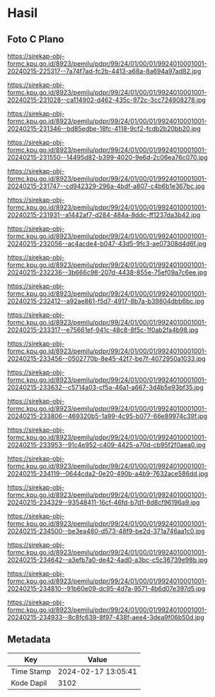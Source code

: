 # Hasil

## Foto C Plano

https://sirekap-obj-formc.kpu.go.id/8923/pemilu/pdpr/99/24/01/00/01/9924010001001-20240215-225317--7a74f7ad-fc2b-4413-a68a-8a694a97ad82.jpg

https://sirekap-obj-formc.kpu.go.id/8923/pemilu/pdpr/99/24/01/00/01/9924010001001-20240215-231028--ca114902-d462-435c-972c-3cc724908278.jpg

https://sirekap-obj-formc.kpu.go.id/8923/pemilu/pdpr/99/24/01/00/01/9924010001001-20240215-231346--bd85edbe-18fc-4118-9cf2-fcdb2b20bb20.jpg

https://sirekap-obj-formc.kpu.go.id/8923/pemilu/pdpr/99/24/01/00/01/9924010001001-20240215-231550--14495d82-b399-4020-9e6d-2c06ea76c070.jpg

https://sirekap-obj-formc.kpu.go.id/8923/pemilu/pdpr/99/24/01/00/01/9924010001001-20240215-231747--cd942329-296a-4bdf-a807-c4b6b1e367bc.jpg

https://sirekap-obj-formc.kpu.go.id/8923/pemilu/pdpr/99/24/01/00/01/9924010001001-20240215-231931--a1442af7-d284-484a-8ddc-ff1237da3b42.jpg

https://sirekap-obj-formc.kpu.go.id/8923/pemilu/pdpr/99/24/01/00/01/9924010001001-20240215-232056--ac4acde4-b047-43d5-9fc3-ae07308d4d6f.jpg

https://sirekap-obj-formc.kpu.go.id/8923/pemilu/pdpr/99/24/01/00/01/9924010001001-20240215-232236--3b666c98-207d-4438-855e-75ef09a7c6ee.jpg

https://sirekap-obj-formc.kpu.go.id/8923/pemilu/pdpr/99/24/01/00/01/9924010001001-20240215-232412--a92ae861-f5d7-4917-8b7a-b39804dbb6bc.jpg

https://sirekap-obj-formc.kpu.go.id/8923/pemilu/pdpr/99/24/01/00/01/9924010001001-20240215-233317--e75661ef-941c-48c8-8f5c-1f0ab2fa4b98.jpg

https://sirekap-obj-formc.kpu.go.id/8923/pemilu/pdpr/99/24/01/00/01/9924010001001-20240215-233456--0502770b-8e45-42f7-be7f-4072950a1033.jpg

https://sirekap-obj-formc.kpu.go.id/8923/pemilu/pdpr/99/24/01/00/01/9924010001001-20240215-233632--c5714a03-cf5a-46a1-a667-3d4b5e93bf35.jpg

https://sirekap-obj-formc.kpu.go.id/8923/pemilu/pdpr/99/24/01/00/01/9924010001001-20240215-233806--469320b5-1a99-4c95-b077-66e89974c39f.jpg

https://sirekap-obj-formc.kpu.go.id/8923/pemilu/pdpr/99/24/01/00/01/9924010001001-20240215-233953--91c4e952-c409-4425-a70d-cb95f2f0aea0.jpg

https://sirekap-obj-formc.kpu.go.id/8923/pemilu/pdpr/99/24/01/00/01/9924010001001-20240215-234119--0644cda2-0e20-490b-a4b9-7632ace586dd.jpg

https://sirekap-obj-formc.kpu.go.id/8923/pemilu/pdpr/99/24/01/00/01/9924010001001-20240215-234329--93548411-16cf-46fd-b7d1-8d8cf96196a9.jpg

https://sirekap-obj-formc.kpu.go.id/8923/pemilu/pdpr/99/24/01/00/01/9924010001001-20240215-234500--be3ea480-d573-48f9-be2d-371a746aa1c0.jpg

https://sirekap-obj-formc.kpu.go.id/8923/pemilu/pdpr/99/24/01/00/01/9924010001001-20240215-234642--a3efb7a0-de42-4ad0-a3bc-c5c36739e98b.jpg

https://sirekap-obj-formc.kpu.go.id/8923/pemilu/pdpr/99/24/01/00/01/9924010001001-20240215-234810--91b60e09-dc95-4d7a-9571-4b6d07e397d5.jpg

https://sirekap-obj-formc.kpu.go.id/8923/pemilu/pdpr/99/24/01/00/01/9924010001001-20240215-234933--8c8fc639-8f97-438f-aee4-3dea9f06b50d.jpg


## Metadata

| Key        | Value               |
| ---------- | ------------------- |
| Time Stamp | 2024-02-17 13:05:41 |
| Kode Dapil | 3102                |



